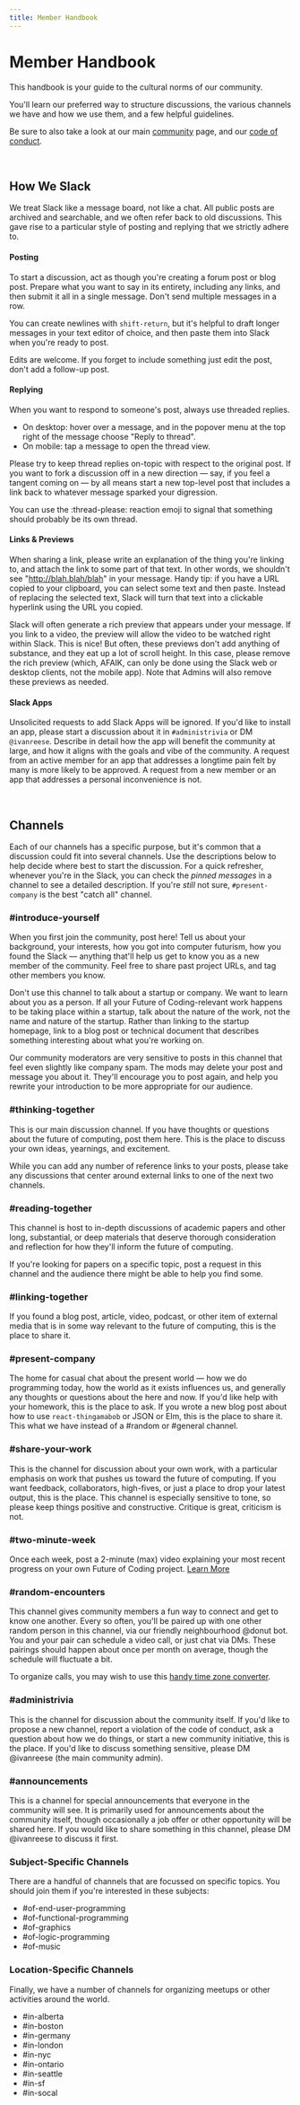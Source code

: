 ```yaml
---
title: Member Handbook
---
```


# Member Handbook

This handbook is your guide to the cultural norms of our community.

You'll learn our preferred way to structure discussions, the various channels we have and how we use them, and a few helpful guidelines.

Be sure to also take a look at our main [community](/community) page, and our [code of conduct](https://github.com/futureofcoding/code-of-conduct).

<br>

## How We Slack

We treat Slack like a message board, not like a chat. All public posts are archived and searchable, and we often refer back to old discussions. This gave rise to a particular style of posting and replying that we strictly adhere to.

#### Posting
To start a discussion, act as though you're creating a forum post or blog post. Prepare what you want to say in its entirety, including any links, and then submit it all in a single message. Don't send multiple messages in a row.

You can create newlines with `shift-return`, but it's helpful to draft longer messages in your text editor of choice, and then paste them into Slack when you're ready to post.

Edits are welcome. If you forget to include something just edit the post, don't add a follow-up post.

#### Replying
When you want to respond to someone's post, always use threaded replies.

* On desktop: hover over a message, and in the popover menu at the top right of the message choose "Reply to thread".
* On mobile: tap a message to open the thread view.

Please try to keep thread replies on-topic with respect to the original post. If you want to fork a discussion off in a new direction — say, if you feel a tangent coming on — by all means start a new top-level post that includes a link back to whatever message sparked your digression.

You can use the :thread-please: reaction emoji to signal that something should probably be its own thread.

#### Links & Previews
When sharing a link, please write an explanation of the thing you're linking to, and attach the link to some part of that text. In other words, we shouldn't see "http://blah.blah/blah" in your message. Handy tip: if you have a URL copied to your clipboard, you can select some text and then paste. Instead of replacing the selected text, Slack will turn that text into a clickable hyperlink using the URL you copied.

Slack will often generate a rich preview that appears under your message. If you link to a video, the preview will allow the video to be watched right within Slack. This is nice! But often, these previews don't add anything of substance, and they eat up a lot of scroll height. In this case, please remove the rich preview (which, AFAIK, can only be done using the Slack web or desktop clients, not the mobile app). Note that Admins will also remove these previews as needed.

#### Slack Apps
Unsolicited requests to add Slack Apps will be ignored. If you'd like to install an app, please start a discussion about it in `#administrivia` or DM `@ivanreese`. Describe in detail how the app will benefit the community at large, and how it aligns with the goals and vibe of the community. A request from an active member for an app that addresses a longtime pain felt by many is more likely to be approved. A request from a new member or an app that addresses a personal inconvenience is not.

<br>

## Channels

Each of our channels has a specific purpose, but it's common that a discussion could fit into several channels. Use the descriptions below to help decide where best to start the discussion. For a quick refresher, whenever you're in the Slack, you can check the *pinned messages* in a channel to see a detailed description. If you're _still_ not sure, `#present-company` is the best "catch all" channel.

### #introduce-yourself
When you first join the community, post here! Tell us about your background, your interests, how you got into computer futurism, how you found the Slack — anything that'll help us get to know you as a new member of the community. Feel free to share past project URLs, and tag other members you know.

Don't use this channel to talk about a startup or company. We want to learn about you as a person. If all your Future of Coding-relevant work happens to be taking place within a startup, talk about the nature of the work, not the name and nature of the startup. Rather than linking to the startup homepage, link to a blog post or technical document that describes something interesting about what you're working on.

Our community moderators are very sensitive to posts in this channel that feel even slightly like company spam. The mods may delete your post and message you about it. They'll encourage you to post again, and help you rewrite your introduction to be more appropriate for our audience.

### #thinking-together
This is our main discussion channel. If you have thoughts or questions about the future of computing, post them here. This is the place to discuss your own ideas, yearnings, and excitement.

While you can add any number of reference links to your posts, please take any discussions that center around external links to one of the next two channels.

### #reading-together
This channel is host to in-depth discussions of academic papers and other long, substantial, or deep materials that deserve thorough consideration and reflection for how they'll inform the future of computing.

If you're looking for papers on a specific topic, post a request in this channel and the audience there might be able to help you find some.

### #linking-together
If you found a blog post, article, video, podcast, or other item of external media that is in some way relevant to the future of computing, this is the place to share it.

### #present-company
The home for casual chat about the present world — how we do programming today, how the world as it exists influences us, and generally any thoughts or questions about the here and now. If you'd like help with your homework, this is the place to ask. If you wrote a new blog post about how to use `react-thingamabob` or JSON or Elm, this is the place to share it. This what we have instead of a #random or #general channel.

### #share-your-work
This is the channel for discussion about your own work, with a particular emphasis on work that pushes us toward the future of computing. If you want feedback, collaborators, high-fives, or just a place to drop your latest output, this is the place. This channel is especially sensitive to tone, so please keep things positive and constructive. Critique is great, criticism is not.

### #two-minute-week
Once each week, post a 2-minute (max) video explaining your most recent progress on your own Future of Coding project. [Learn More](/two-minute-week)

### #random-encounters
This channel gives community members a fun way to connect and get to know one another. Every so often, you'll be paired up with one other random person in this channel, via our friendly neighbourhood @donut bot. You and your pair can schedule a video call, or just chat via DMs. These pairings should happen about once per month on average, though the schedule will fluctuate a bit.

To organize calls, you may wish to use this [handy time zone converter](https://savvytime.com/converter/cest-to-bst-edt).

### #administrivia
This is the channel for discussion about the community itself. If you'd like to propose a new channel, report a violation of the code of conduct, ask a question about how we do things, or start a new community initiative, this is the place. If you'd like to discuss something sensitive, please DM @ivanreese (the main community admin).

### #announcements
This is a channel for special announcements that everyone in the community will see. It is primarily used for announcements about the community itself, though occasionally a job offer or other opportunity will be shared here. If you would like to share something in this channel, please DM @ivanreese to discuss it first.

### Subject-Specific Channels
There are a handful of channels that are focussed on specific topics. You should join them if you're interested in these subjects:

* #of-end-user-programming
* #of-functional-programming
* #of-graphics
* #of-logic-programming
* #of-music

### Location-Specific Channels
Finally, we have a number of channels for organizing meetups or other activities around the world.

* #in-alberta
* #in-boston
* #in-germany
* #in-london
* #in-nyc
* #in-ontario
* #in-seattle
* #in-sf
* #in-socal
